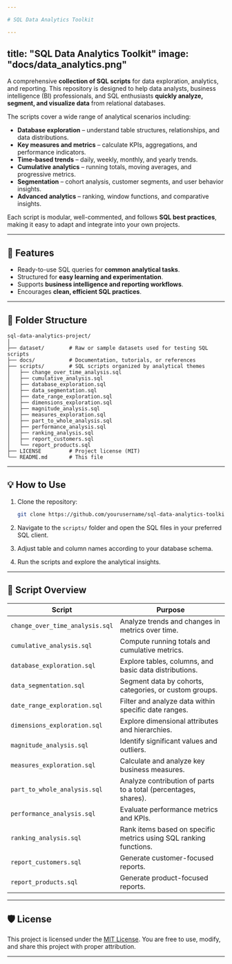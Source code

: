 ```yaml
---

# SQL Data Analytics Toolkit

---
```

title: "SQL Data Analytics Toolkit"
image: "docs/data_analytics.png"
---


A comprehensive **collection of SQL scripts** for data exploration, analytics, and reporting. This repository is designed to help data analysts, business intelligence (BI) professionals, and SQL enthusiasts **quickly analyze, segment, and visualize data** from relational databases.

The scripts cover a wide range of analytical scenarios including:

* **Database exploration** – understand table structures, relationships, and data distributions.
* **Key measures and metrics** – calculate KPIs, aggregations, and performance indicators.
* **Time-based trends** – daily, weekly, monthly, and yearly trends.
* **Cumulative analytics** – running totals, moving averages, and progressive metrics.
* **Segmentation** – cohort analysis, customer segments, and user behavior insights.
* **Advanced analytics** – ranking, window functions, and comparative insights.

Each script is modular, well-commented, and follows **SQL best practices**, making it easy to adapt and integrate into your own projects.

---

## 🚀 Features

* Ready-to-use SQL queries for **common analytical tasks**.
* Structured for **easy learning and experimentation**.
* Supports **business intelligence and reporting workflows**.
* Encourages **clean, efficient SQL practices**.

---

## 📂 Folder Structure

```
sql-data-analytics-project/
│
├── dataset/        # Raw or sample datasets used for testing SQL scripts
├── docs/           # Documentation, tutorials, or references
├── scripts/        # SQL scripts organized by analytical themes
│   ├── change_over_time_analysis.sql
│   ├── cumulative_analysis.sql
│   ├── database_exploration.sql
│   ├── data_segmentation.sql
│   ├── date_range_exploration.sql
│   ├── dimensions_exploration.sql
│   ├── magnitude_analysis.sql
│   ├── measures_exploration.sql
│   ├── part_to_whole_analysis.sql
│   ├── performance_analysis.sql
│   ├── ranking_analysis.sql
│   ├── report_customers.sql
│   └── report_products.sql
├── LICENSE         # Project license (MIT)
└── README.md       # This file
```

---

## 💡 How to Use

1. Clone the repository:

   ```bash
   git clone https://github.com/yourusername/sql-data-analytics-toolkit.git
   ```
2. Navigate to the `scripts/` folder and open the SQL files in your preferred SQL client.
3. Adjust table and column names according to your database schema.
4. Run the scripts and explore the analytical insights.

---

## 📝 Script Overview

| Script                          | Purpose                                                           |
| ------------------------------- | ----------------------------------------------------------------- |
| `change_over_time_analysis.sql` | Analyze trends and changes in metrics over time.                  |
| `cumulative_analysis.sql`       | Compute running totals and cumulative metrics.                    |
| `database_exploration.sql`      | Explore tables, columns, and basic data distributions.            |
| `data_segmentation.sql`         | Segment data by cohorts, categories, or custom groups.            |
| `date_range_exploration.sql`    | Filter and analyze data within specific date ranges.              |
| `dimensions_exploration.sql`    | Explore dimensional attributes and hierarchies.                   |
| `magnitude_analysis.sql`        | Identify significant values and outliers.                         |
| `measures_exploration.sql`      | Calculate and analyze key business measures.                      |
| `part_to_whole_analysis.sql`    | Analyze contribution of parts to a total (percentages, shares).   |
| `performance_analysis.sql`      | Evaluate performance metrics and KPIs.                            |
| `ranking_analysis.sql`          | Rank items based on specific metrics using SQL ranking functions. |
| `report_customers.sql`          | Generate customer-focused reports.                                |
| `report_products.sql`           | Generate product-focused reports.                                 |

---

## 🛡️ License

This project is licensed under the [MIT License](LICENSE). You are free to use, modify, and share this project with proper attribution.

---
